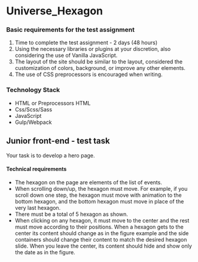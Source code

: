# Universe_Hexagon

### Basic requirements for the test assignment

 1) Time to complete the test assignment - 2 days (48 hours)
 2) Using the necessary libraries or plugins at your discretion, also considering the use of Vanilla JavaScript.
 3) The layout of the site should be similar to the layout, considered the customization of colors, background, or improve any other elements.
 4) The use of CSS preprocessors is encouraged when writing.
 
### Technology Stack
* HTML or Preprocessors HTML
* Css/Scss/Sass
* JavaScript
* Gulp/Webpack


## Junior front-end - test task
Your task is to develop a hero page.
#### Technical requirements

* The hexagon on the page are elements of the list of events.
* When scrolling down/up, the hexagon must move. For example, if you scroll down one step, the hexagon must move with animation to the bottom hexagon, and the bottom hexagon must move in place of the very last hexagon.
* There must be a total of 5 hexagon as shown.
* When clicking on any hexagon, it must move to the center and the rest must move according to their positions. When a hexagon gets to the center its content should change as in the figure example and the side containers should change their content to match the desired hexagon slide. When you leave the center, its content should hide and show only the date as in the figure.
